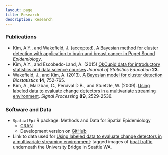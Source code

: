 ```yaml
---
layout: page
title: Research
description: Research
---
```


### Publications

* Kim, A.Y., and Wakefield, J. (accepted). [A Bayesian method for cluster detection with application to brain and breast cancer in Puget Sound]() *Epidemiology*.
* Kim, A.Y., and Escobedo-Land, A. (2015) [OkCupid data for introductory statistics and data science courses](www.amstat.org/publications/jse/v23n2/kim.pdf) *Journal of Statistics Education* **23**.
* Wakefield, J., and Kim, A. (2013). [A Bayesian model for cluster detection](http://biostatistics.oxfordjournals.org/content/14/4/752) *Biostatistics* **14**, 752-765.
* Kim, A., Marzban, C., Percival D.B., and Stuetzle, W. (2009). [Using labeled data to evaluate change detectors
in a multivariate streaming environment](http://dx.doi.org/10.1016/j.sigpro.2009.04.011). *Signal Processing* **89**, 2529-2536.


### Software and Data

*  `SpatialEpi` R package: Methods and Data for Spatial Epidemiology
    + [CRAN](http://cran.r-project.org/web/packages/SpatialEpi/index.html)
    + Development version on [GitHub]()
* Link to data used for [Using labeled data to evaluate change detectors in a multivariate streaming environment](http://dx.doi.org/10.1016/j.sigpro.2009.04.011): tagged images of [boat traffic](http://www.stat.washington.edu/research/changedetection/) underneath the University Bridge in Seattle WA.
